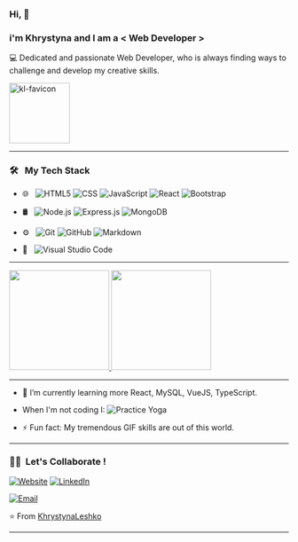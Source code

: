 ### Hi, 👋
 <h3>i'm Khrystyna
   and I am a < Web Developer > </h3>
  
💻 Dedicated and passionate Web Developer, who is always finding ways to challenge and develop my creative skills.

<img width="109" alt="kl-favicon" src="https://user-images.githubusercontent.com/61162228/131033328-d80121fa-67ae-4f8b-85f4-3fd74b6586ae.png">

- - - - 

 <h3> 🛠 &nbsp; My Tech Stack</h3>
  
  - 🌐 &nbsp;
  ![HTML5](https://img.shields.io/badge/-HTML5-333333?style=flat&logo=HTML5)
  ![CSS](https://img.shields.io/badge/-CSS-333333?style=flat&logo=CSS3&logoColor=1572B6)
  ![JavaScript](https://img.shields.io/badge/-JavaScript-333333?style=flat&logo=javascript)
  ![React](https://img.shields.io/badge/-React-333333?style=flat&logo=react)
  ![Bootstrap](https://img.shields.io/badge/-Bootstrap-333333?style=flat&logo=bootstrap&logoColor=563D7C)
  
  - 🛢 &nbsp;
  ![Node.js](https://img.shields.io/badge/-Node.js-333333?style=flat&logo=node.js)
  ![Express.js](https://img.shields.io/badge/-Express.js-333333?style=flat&logo=express.js)
  ![MongoDB](https://img.shields.io/badge/-MongoDB-333333?style=flat&logo=mongodb)
  
- ⚙️ &nbsp;
  ![Git](https://img.shields.io/badge/-Git-333333?style=flat&logo=git)
  ![GitHub](https://img.shields.io/badge/-GitHub-333333?style=flat&logo=github)
  ![Markdown](https://img.shields.io/badge/-Markdown-333333?style=flat&logo=markdown)
  
- 🔧 &nbsp;
  ![Visual Studio Code](https://img.shields.io/badge/-Visual%20Studio%20Code-333333?style=flat&logo=visual-studio-code&logoColor=007ACC)

 - - - - 
  
  <a href="https://github.com/KhrystynaLeshko">
   <img height="180em" src="https://github-readme-stats.vercel.app/api?username=KhrystynaLeshko&theme=buefy&show_icons=true" />
   <img height="180em" src="https://github-readme-stats.vercel.app/api/top-langs/?username=KhrystynaLeshko&theme=buefy&layout=compact" />
  </a>
  
 - - - -
 
  - 🌱 I’m currently learning more React, MySQL, VueJS, TypeScript.
 
  - When I'm not coding I:
     ![Practice Yoga ](https://media.giphy.com/media/xl5QdxfNonh3q/giphy.gif?cid=ecf05e47eug6g9v4fneftsbk3xruqdihwzo9rdre58zi8h70&rid=giphy.gif&ct=g)   
 
  - ⚡  Fun fact: My tremendous GIF skills are out of this world.

 - - - - 
  
<h3> 🤝🏻 &nbsp;Let's Collaborate ! </h3>

<a href="https://kl-cool-portfolio.netlify.app/"><img alt="Website" src="https://img.shields.io/badge/Website-blue?style=flat-square&logo=google-chrome"></a>
<a href="https://www.linkedin.com/in/khrystyna-leshko"><img alt="LinkedIn" src="https://img.shields.io/badge/LinkedIn-0077B5?style=for-the-badge&logo=linkedin&logoColor=white"></a>

<a href="mailto: christinelechko@gmail.com"><img alt="Email" src="https://img.shields.io/badge/Email-christinelechko@gmail.com-blue?style=flat-square&logo=gmail"></a>
</p>

⭐️ From [KhrystynaLeshko](https://github.com/KhrystynaLeshko)

- - - - 


